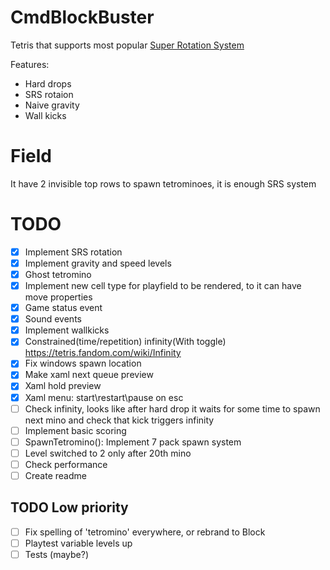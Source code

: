 ﻿# CmdBlockBuster  
Tetris that supports most popular [Super Rotation System](https://tetris.fandom.com/wiki/SRS)  

Features:  
 - Hard drops
 - SRS rotaion
 - Naive gravity
 - Wall kicks

 # Field
 It have 2 invisible top rows to spawn tetrominoes, it is enough SRS system

 # TODO
 - [x] Implement SRS rotation
 - [x] Implement gravity and speed levels
 - [x] Ghost tetromino
 - [x] Implement new cell type for playfield to be rendered, to it can have move properties
 - [x] Game status event
 - [x] Sound events
 - [x] Implement wallkicks
 - [x] Constrained(time/repetition) infinity(With toggle) https://tetris.fandom.com/wiki/Infinity
 - [x] Fix windows spawn location
 - [x] Make xaml next queue preview
 - [x] Xaml hold preview
 - [x] Xaml menu: start\restart\pause on esc
 - [ ] Check infinity, looks like after hard drop it waits for some time to spawn next mino and check that kick triggers infinity
 - [ ] Implement basic scoring
 - [ ] SpawnTetromino(): Implement 7 pack spawn system
 - [ ] Level switched to 2 only after 20th mino
 - [ ] Check performance
 - [ ] Create readme

 ## TODO Low priority 
 - [ ] Fix spelling of 'tetromino' everywhere, or rebrand to Block
 - [ ] Playtest variable levels up
 - [ ] Tests (maybe?)